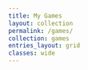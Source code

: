 ```yaml
---
title: My Games
layout: collection
permalink: /games/
collection: games
entries_layout: grid
classes: wide
---
```

